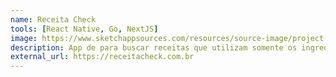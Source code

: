 ```yaml
---
name: Receita Check
tools: [React Native, Go, NextJS]
image: https://www.sketchappsources.com/resources/source-image/project-neon-groove-music-ui.png
description: App de para buscar receitas que utilizam somente os ingredientes que você tem à disposição.
external_url: https://receitacheck.com.br
---
```

